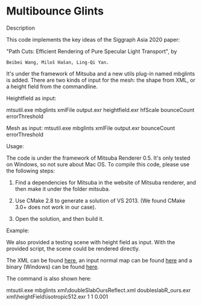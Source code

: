 # Multibounce Glints

Description

This code implements the key ideas of the Siggraph Asia 2020 paper:

"Path Cuts: Efficient Rendering of Pure Specular Light Transport", by

	Beibei Wang, Miloš Hašan, Ling-Qi Yan.

It's under the framework of Mitsuba and a new utils plug-in named mbglints is added. There are two kinds of input for the mesh: the shape from XML, or a height field from the commandline.

Heightfield as input:

mtsutil.exe mbglints xmlFile output.exr heightfield.exr hfScale bounceCount errorThreshold

Mesh as input:
mtsutil.exe mbglints xmlFile output.exr bounceCount errorThreshold

Usage:

The code is under the framework of Mitsuba Renderer 0.5. It's only tested on Windows, so not sure about Mac OS. To compile this code, please use the following steps:

1. Find a dependencies for Mitsuba in the website of Mitsuba renderer, and then make it under the folder mitsuba.

2. Use CMake 2.8 to generate a solution of VS 2013. (We found CMake 3.0+ does not work in our case). 

3. Open the solution, and then build it. 


Example:

We also provided a testing scene with height field as input. With the provided script, the scene could be rendered directly.

The XML can be found [here](scene/XML/doubleSlabOursReflect.xml), an input normal map can be found [here](scene/xml/heightfield/isotropic512.exr) and a binary (Windows) can be found [here](scene/Release). 

The command is also shown here:

mtsutil.exe mbglints xml\doubleSlabOursReflect.xml doubleslabR_ours.exr  xml\heightField\isotropic512.exr 1 1 0.001
